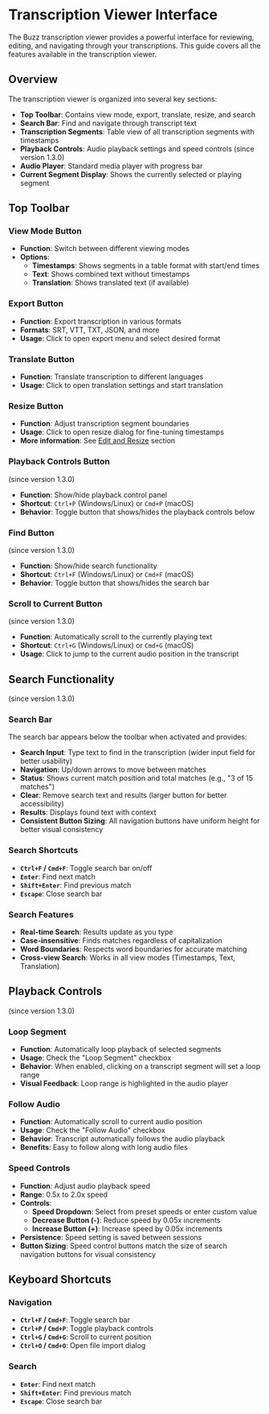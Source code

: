 # Transcription Viewer Interface

The Buzz transcription viewer provides a powerful interface for reviewing, editing, and navigating through your transcriptions. This guide covers all the features available in the transcription viewer.

## Overview

The transcription viewer is organized into several key sections:

- **Top Toolbar**: Contains view mode, export, translate, resize, and search
- **Search Bar**: Find and navigate through transcript text
- **Transcription Segments**: Table view of all transcription segments with timestamps
- **Playback Controls**: Audio playback settings and speed controls (since version 1.3.0)
- **Audio Player**: Standard media player with progress bar
- **Current Segment Display**: Shows the currently selected or playing segment

## Top Toolbar

### View Mode Button
- **Function**: Switch between different viewing modes
- **Options**:
  - **Timestamps**: Shows segments in a table format with start/end times
  - **Text**: Shows combined text without timestamps
  - **Translation**: Shows translated text (if available)

### Export Button
- **Function**: Export transcription in various formats
- **Formats**: SRT, VTT, TXT, JSON, and more
- **Usage**: Click to open export menu and select desired format

### Translate Button
- **Function**: Translate transcription to different languages
- **Usage**: Click to open translation settings and start translation

### Resize Button
- **Function**: Adjust transcription segment boundaries
- **Usage**: Click to open resize dialog for fine-tuning timestamps
- **More information**: See [Edit and Resize](https://chidiwilliams.github.io/buzz/docs/usage/edit_and_resize) section

### Playback Controls Button
(since version 1.3.0)
- **Function**: Show/hide playback control panel
- **Shortcut**: `Ctrl+P` (Windows/Linux) or `Cmd+P` (macOS)
- **Behavior**: Toggle button that shows/hides the playback controls below

### Find Button
(since version 1.3.0)
- **Function**: Show/hide search functionality
- **Shortcut**: `Ctrl+F` (Windows/Linux) or `Cmd+F` (macOS)
- **Behavior**: Toggle button that shows/hides the search bar

### Scroll to Current Button
(since version 1.3.0)
- **Function**: Automatically scroll to the currently playing text
- **Shortcut**: `Ctrl+G` (Windows/Linux) or `Cmd+G` (macOS)
- **Usage**: Click to jump to the current audio position in the transcript

## Search Functionality
(since version 1.3.0)

### Search Bar
The search bar appears below the toolbar when activated and provides:

- **Search Input**: Type text to find in the transcription (wider input field for better usability)
- **Navigation**: Up/down arrows to move between matches
- **Status**: Shows current match position and total matches (e.g., "3 of 15 matches")
- **Clear**: Remove search text and results (larger button for better accessibility)
- **Results**: Displays found text with context
- **Consistent Button Sizing**: All navigation buttons have uniform height for better visual consistency

### Search Shortcuts
- **`Ctrl+F` / `Cmd+F`**: Toggle search bar on/off
- **`Enter`**: Find next match
- **`Shift+Enter`**: Find previous match
- **`Escape`**: Close search bar

### Search Features
- **Real-time Search**: Results update as you type
- **Case-insensitive**: Finds matches regardless of capitalization
- **Word Boundaries**: Respects word boundaries for accurate matching
- **Cross-view Search**: Works in all view modes (Timestamps, Text, Translation)

## Playback Controls
(since version 1.3.0)

### Loop Segment
- **Function**: Automatically loop playback of selected segments
- **Usage**: Check the "Loop Segment" checkbox
- **Behavior**: When enabled, clicking on a transcript segment will set a loop range
- **Visual Feedback**: Loop range is highlighted in the audio player

### Follow Audio
- **Function**: Automatically scroll to current audio position
- **Usage**: Check the "Follow Audio" checkbox
- **Behavior**: Transcript automatically follows the audio playback
- **Benefits**: Easy to follow along with long audio files

### Speed Controls
- **Function**: Adjust audio playback speed
- **Range**: 0.5x to 2.0x speed
- **Controls**:
  - **Speed Dropdown**: Select from preset speeds or enter custom value
  - **Decrease Button (-)**: Reduce speed by 0.05x increments
  - **Increase Button (+)**: Increase speed by 0.05x increments
- **Persistence**: Speed setting is saved between sessions
- **Button Sizing**: Speed control buttons match the size of search navigation buttons for visual consistency

## Keyboard Shortcuts

### Navigation
- **`Ctrl+F` / `Cmd+F`**: Toggle search bar
- **`Ctrl+P` / `Cmd+P`**: Toggle playback controls
- **`Ctrl+G` / `Cmd+G`**: Scroll to current position
- **`Ctrl+O` / `Cmd+O`**: Open file import dialog

### Search
- **`Enter`**: Find next match
- **`Shift+Enter`**: Find previous match
- **`Escape`**: Close search bar
